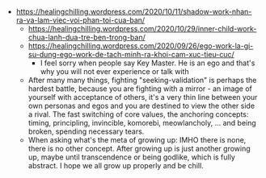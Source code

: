 - https://healingchilling.wordpress.com/2020/10/11/shadow-work-nhan-ra-va-lam-viec-voi-phan-toi-cua-ban/ 
	- https://healingchilling.wordpress.com/2020/10/29/inner-child-work-chua-lanh-dua-tre-ben-trong-ban/
	- https://healingchilling.wordpress.com/2020/09/26/ego-work-la-gi-su-dung-ego-work-de-tach-minh-ra-khoi-cam-xuc-tieu-cuc/
		- I feel sorry when people say Key Master. He is an ego and that's why you will not ever experience or talk with
	- After many many things, fighting "seeking-validation" is perhaps the hardest battle, because you are fighting with a mirror - an image of yourself with acceptance of others, it's a very thin line between your own personas and egos and you are destined to view the other side a rival. The fast switching of core values, the anchoring concepts: timing, principling, invincible, komorebi, meowlancholy, ... and being broken, spending necessary tears.
	- When asking what's the meta of growing up: IMHO there is none, there is no other concept. After growing up is just another growing up, maybe until transcendence or being godlike, which is fully abstract. I hope we all grow up properly and be chill.
